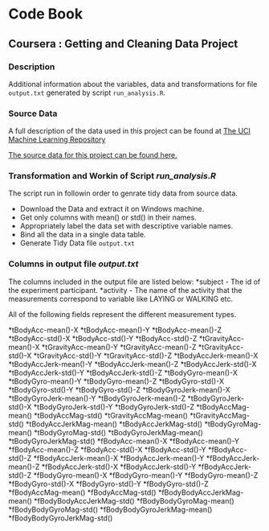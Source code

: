 # Code Book
## Coursera : Getting and Cleaning Data Project 

### Description
Additional information about the variables, data and transformations for file `output.txt` generated by script `run_analysis.R`.

### Source Data
A full description of the data used in this project can be found at [The UCI Machine Learning Repository](http://archive.ics.uci.edu/ml/datasets/Human+Activity+Recognition+Using+Smartphones)

[The source data for this project can be found here.](https://d396qusza40orc.cloudfront.net/getdata%2Fprojectfiles%2FUCI%20HAR%20Dataset.zip)

### Transformation and Workin of Script *run_analysis.R*

The script run in followin order to genrate tidy data from source data.

* Download the Data and extract it on Windows machine.
* Get only columns with mean() or std() in their names.
* Appropriately label the data set with descriptive variable names.
* Bind all the data in a single data table.
* Generate Tidy Data file `output.txt`

### Columns in output file *output.txt*

The columns included in the output file are listed below:
*subject  - The id of the experiment participant.
*activity - The name of the activity that the measurements correspond to variable like LAYING or WALKING etc. 

All of the following fields represent the different measurement types.

*tBodyAcc-mean()-X
*tBodyAcc-mean()-Y 
*tBodyAcc-mean()-Z 
*tBodyAcc-std()-X 
*tBodyAcc-std()-Y 
*tBodyAcc-std()-Z 
*tGravityAcc-mean()-X 
*tGravityAcc-mean()-Y 
*tGravityAcc-mean()-Z 
*tGravityAcc-std()-X 
*tGravityAcc-std()-Y 
*tGravityAcc-std()-Z 
*tBodyAccJerk-mean()-X 
*tBodyAccJerk-mean()-Y 
*tBodyAccJerk-mean()-Z 
*tBodyAccJerk-std()-X 
*tBodyAccJerk-std()-Y 
*tBodyAccJerk-std()-Z 
*tBodyGyro-mean()-X 
*tBodyGyro-mean()-Y 
*tBodyGyro-mean()-Z 
*tBodyGyro-std()-X 
*tBodyGyro-std()-Y 
*tBodyGyro-std()-Z 
*tBodyGyroJerk-mean()-X 
*tBodyGyroJerk-mean()-Y 
*tBodyGyroJerk-mean()-Z 
*tBodyGyroJerk-std()-X 
*tBodyGyroJerk-std()-Y 
*tBodyGyroJerk-std()-Z 
*tBodyAccMag-mean() 
*tBodyAccMag-std() 
*tGravityAccMag-mean() 
*tGravityAccMag-std() 
*tBodyAccJerkMag-mean() 
*tBodyAccJerkMag-std() 
*tBodyGyroMag-mean() 
*tBodyGyroMag-std() 
*tBodyGyroJerkMag-mean() 
*tBodyGyroJerkMag-std() 
*fBodyAcc-mean()-X 
*fBodyAcc-mean()-Y 
*fBodyAcc-mean()-Z 
*fBodyAcc-std()-X 
*fBodyAcc-std()-Y 
*fBodyAcc-std()-Z 
*fBodyAccJerk-mean()-X 
*fBodyAccJerk-mean()-Y 
*fBodyAccJerk-mean()-Z 
*fBodyAccJerk-std()-X 
*fBodyAccJerk-std()-Y 
*fBodyAccJerk-std()-Z 
*fBodyGyro-mean()-X 
*fBodyGyro-mean()-Y 
*fBodyGyro-mean()-Z 
*fBodyGyro-std()-X 
*fBodyGyro-std()-Y 
*fBodyGyro-std()-Z 
*fBodyAccMag-mean() 
*fBodyAccMag-std() 
*fBodyBodyAccJerkMag-mean() 
*fBodyBodyAccJerkMag-std() 
*fBodyBodyGyroMag-mean() 
*fBodyBodyGyroMag-std() 
*fBodyBodyGyroJerkMag-mean() 
*fBodyBodyGyroJerkMag-std()
